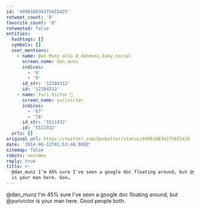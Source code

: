```yaml
---
id: '499010834375655425'
retweet_count: '0'
favorite_count: '0'
retweeted: false
entities:
  hashtags: []
  symbols: []
  user_mentions:
    - name: Dan Munz also @ danmunz.bsky.social
      screen_name: dan_munz
      indices:
        - '0'
        - '9'
      id_str: '12384312'
      id: '12384312'
    - name: Yuri Victor 🖤
      screen_name: yurivictor
      indices:
        - '67'
        - '78'
      id_str: '5511932'
      id: '5511932'
  urls: []
original_url: https://twitter.com/benbalter/status/499010834375655425
date: '2014-08-12T01:53:48.000Z'
sitemap: false
robots: noindex
reply: true
title: >-
  @dan_munz I'm 45% sure I've seen a google doc floating around, but @yurivictor
  is your man here. Goo…
---
```


@dan_munz I'm 45% sure I've seen a google doc floating around, but @yurivictor is your man here. Good people both.